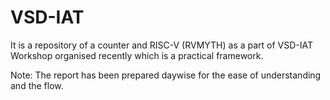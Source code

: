 # VSD-IAT
It is a repository of a counter and RISC-V (RVMYTH) as a part of VSD-IAT Workshop organised recently which is a practical framework.

Note: The report has been prepared daywise for the ease of understanding and the flow.



